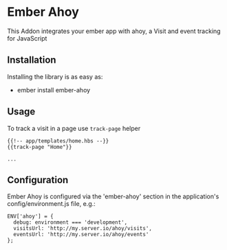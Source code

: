 # Ember Ahoy

This Addon integrates your ember app with ahoy, a Visit and event tracking for JavaScript

## Installation

Installing the library is as easy as:

* ember install ember-ahoy

## Usage

To track a visit in a page use `track-page` helper

```
{{!-- app/templates/home.hbs --}}
{{track-page "Home"}}

...
```

## Configuration

Ember Ahoy is configured via the 'ember-ahoy' section in the application's config/environment.js file, e.g.:

```
ENV['ahoy'] = {
  debug: environment === 'development',
  visitsUrl: 'http://my.server.io/ahoy/visits',
  eventsUrl: 'http://my.server.io/ahoy/events'
};
```
